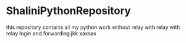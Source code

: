 # ShaliniPythonRepository
this repository contains all my python work
without relay
with relay
with relay login and forwarding
jkk
xaxsax
